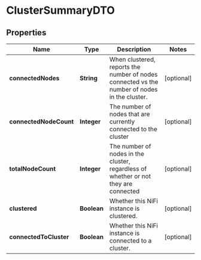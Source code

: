 
# ClusterSummaryDTO

## Properties
Name | Type | Description | Notes
------------ | ------------- | ------------- | -------------
**connectedNodes** | **String** | When clustered, reports the number of nodes connected vs the number of nodes in the cluster. |  [optional]
**connectedNodeCount** | **Integer** | The number of nodes that are currently connected to the cluster |  [optional]
**totalNodeCount** | **Integer** | The number of nodes in the cluster, regardless of whether or not they are connected |  [optional]
**clustered** | **Boolean** | Whether this NiFi instance is clustered. |  [optional]
**connectedToCluster** | **Boolean** | Whether this NiFi instance is connected to a cluster. |  [optional]



